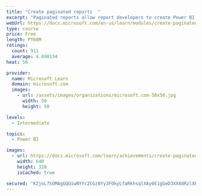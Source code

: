 ```yaml
---
title: "Create paginated reports  "
excerpt: "Paginated reports allow report developers to create Power BI artifacts that have tightly controlled rendering requirements. Paginated reports are ideal for creating sales invoices, receipts, purchase orders, and tabular data. This module will teach you how to create reports, add parameters, and work with tables and charts in paginated reports."
webUrl: https://docs.microsoft.com/en-us/learn/modules/create-paginated-reports-power-bi/
type: course
price: Free
length: PT60M
ratings:
  count: 911
  average: 4.698134
heat: 56

provider:
  name: Microsoft Learn
  domain: microsoft.com
  images:
    - url: /assets/images/organizations/microsoft.com-50x50.jpg
      width: 50
      height: 50

levels:
  - Intermediate

topics:
  - Power BI

images:
  - url: https://docs.microsoft.com/learn/achievements/create-paginated-reports-power-bi-social.png
    width: 640
    height: 320
    isCached: true

secured: "KZjoL7SOMAgGQUiwNYYc2CGz8Yy3FOkyLfaRkhsqlXAy6E1gGeD3XX8dRzlXRCPEjve/3G2+LFiMeR1vzsTPRzPbePtty/ng5KXbD2D8iXmETHyaP+91QE3mopYb69XRWfxlF/WM+rcy01TlYamTrGt7BU8b7o102K5nRi+EmnTT00JCCqZSt+Si+w7CwaXBa/De6BE9C7RCTlmidPVZ2v+glwLco7x6PRl003HhM0exSScdI94VdPz6rKvqvXlkUe3gjj2C/e+uc8W8h82XF6kUWOZ68UsU4tmG767YAPaQPydKvCJEXeGum48DWCGBuCUSgUdBi6lnii5OCEXUC1nkXPAO6foqv9ny1qzVY7k1c/BtJKCuNfqAJO3Kuc+I4I4jkxf0pZaLHNuVzP8uyHkbUTspgfPecOLKyiXMgHE=;KVakE66o0ivd2WQKgasBLw=="
---
```


